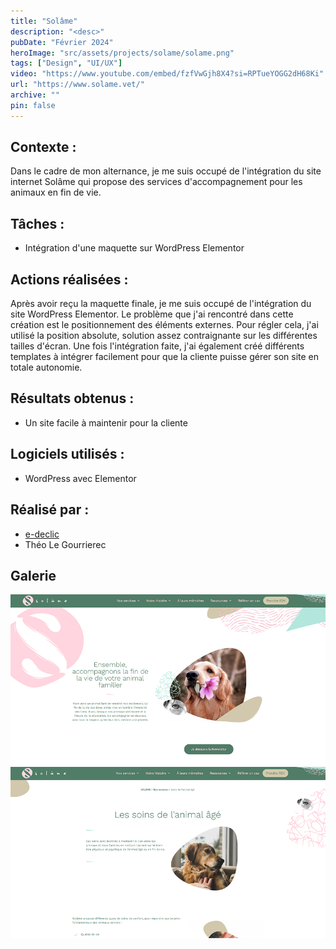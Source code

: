 ```yaml
---
title: "Solâme"
description: "<desc>"
pubDate: "Février 2024"
heroImage: "src/assets/projects/solame/solame.png"
tags: ["Design", "UI/UX"]
video: "https://www.youtube.com/embed/fzfVwGjh8X4?si=RPTueYOGG2dH68Ki"
url: "https://www.solame.vet/"
archive: ""
pin: false
---
```


## Contexte :
Dans le cadre de mon alternance, je me suis occupé de l'intégration du site internet Solâme qui propose des services d'accompagnement pour les animaux en fin de vie.

## Tâches :
- Intégration d'une maquette sur WordPress Elementor  

## Actions réalisées :  
Après avoir reçu la maquette finale, je me suis occupé de l'intégration du site WordPress Elementor. Le problème que j'ai rencontré dans cette création est le positionnement des éléments externes. Pour régler cela, j'ai utilisé la position absolute, solution assez contraignante sur les différentes tailles d'écran. Une fois l'intégration faite, j'ai également créé différents templates à intégrer facilement pour que la cliente puisse gérer son site en totale autonomie.

## Résultats obtenus :  
- Un site facile à maintenir pour la cliente  

## Logiciels utilisés :  
- WordPress avec Elementor  

## Réalisé par :  
- <a href="https://www.e-declic.com/" target="_blank">e-declic</a>  
- Théo Le Gourrierec  

## Galerie
![Capture d'écran du site Solâme](src/assets/projects/solame/solame1.png)
![Capture d'écran du site Solâme](src/assets/projects/solame/solame2.png)
